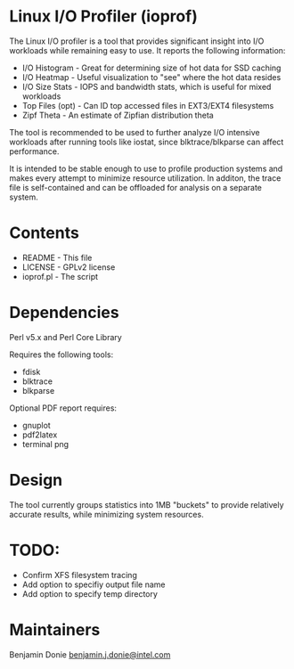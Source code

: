 Linux I/O Profiler (ioprof)
===========================

The Linux I/O profiler is a tool that provides significant insight into I/O workloads
while remaining easy to use.  It reports the following information:

* I/O Histogram   - Great for determining size of hot data for SSD caching
* I/O Heatmap     - Useful visualization to "see" where the hot data resides
* I/O Size Stats  - IOPS and bandwidth stats, which is useful for mixed workloads
* Top Files (opt) - Can ID top accessed files in EXT3/EXT4 filesystems
* Zipf Theta      - An estimate of Zipfian distribution theta

The tool is recommended to be used to further analyze I/O intensive workloads after
running tools like iostat, since blktrace/blkparse can affect performance.

It is intended to be stable enough to use to profile production systems and makes every
attempt to minimize resource utilization.  In additon, the trace file is self-contained
and can be offloaded for analysis on a separate system.

Contents
========

* README    - This file
* LICENSE   - GPLv2 license
* ioprof.pl - The script

Dependencies
============
Perl v5.x and Perl Core Library

Requires the following tools:
* fdisk
* blktrace
* blkparse

Optional PDF report requires:
* gnuplot
* pdf2latex
* terminal png

Design
======
The tool currently groups statistics into 1MB "buckets" to provide relatively
accurate results, while minimizing system resources.

TODO:
=====
* Confirm XFS filesystem tracing
* Add option to specifiy output file name
* Add option to specify temp directory

Maintainers
===========
Benjamin Donie <benjamin.j.donie@intel.com>
